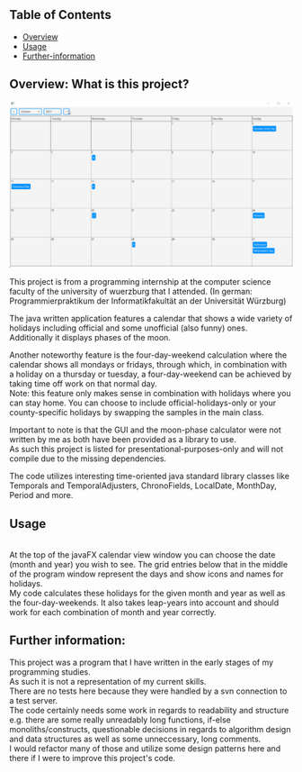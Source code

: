 # <A javaFX calendar that calculates and displays holidays>


## Table of Contents
- [Overview](#overview:-what-is-this-project?)
- [Usage](#usage)
- [Further-information](#further-information)


## Overview: What is this project?
![App overview](src/main/resources/holidays.gif)

This project is from a programming internship at the computer science faculty of the university of wuerzburg that I attended.
(In german: Programmierpraktikum der Informatikfakultät an der Universität Würzburg)

The java written application features a calendar that shows a wide variety of holidays including official and some unofficial (also funny) ones. 
Additionally it displays phases of the moon.

Another noteworthy feature is the four-day-weekend calculation where the calendar shows all mondays or fridays, through which, in combination with a holiday on a thursday or tuesday, a four-day-weekend can be achieved by taking time off work on that normal day. 
<br>Note: this feature only makes sense in combination with holidays where you can stay home. 
You can choose to include official-holidays-only or your county-specific holidays by swapping the samples in the main class.

Important to note is that the GUI and the moon-phase calculator were not written by me as both have been provided as a library to use.
<br>As such this project is listed for presentational-purposes-only and will not compile due to the missing dependencies.

The code utilizes interesting time-oriented java standard library classes like
Temporals and TemporalAdjusters,
ChronoFields,
LocalDate,
MonthDay,
Period and more.

## Usage
<br>At the top of the javaFX calendar view window you can choose the date (month and year) you wish to see. The grid entries below that in the middle of the program window represent the days and show icons and names for holidays.
<br>My code calculates these holidays for the given month and year as well as the four-day-weekends.
It also takes leap-years into account and should work for each combination of month and year correctly.



## Further information:
This project was a program that I have written in the early stages of my programming studies.
<br>As such it is not a representation of my current skills.
<br>There are no tests here because they were handled by a svn connection to a test server.
<br>The code certainly needs some work in regards to readability and structure e.g. there are some really unreadably long functions, if-else monoliths/constructs, questionable decisions in regards to algorithm design and data structures as well as some unneccessary, long comments.
<br>I would refactor many of those and utilize some design patterns here and there if I were to improve this project's code.


